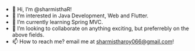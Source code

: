 - 👋 Hi, I’m @sharmisthaR!
- 👀 I’m interested in Java Development, Web and Flutter.
- 🌱 I’m currently learning Spring MVC.
- 💞️ I’m looking to collaborate on anything exciting, but preferrebly on the above fields.
- 📫 How to reach me? email me at sharmistharoy066@gmail.com!

<!---
sharmisthaR/sharmisthaR is a ✨ special ✨ repository because its `README.md` (this file) appears on your GitHub profile.
You can click the Preview link to take a look at your changes.
--->
